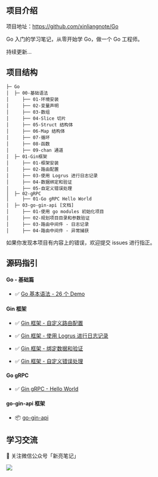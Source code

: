 ## 项目介绍

项目地址：https://github.com/xinliangnote/Go

Go 入门的学习笔记，从零开始学 Go，做一个 Go 工程师。

持续更新... 

## 项目结构

```
├─ Go
│  ├─ 00-基础语法
│     ├── 01-环境安装
│     ├── 02-变量声明
│     ├── 03-数组
│     ├── 04-Slice 切片
│     ├── 05-Struct 结构体
│     ├── 06-Map 结构体
│     ├── 07-循环
│     ├── 08-函数
│     ├── 09-chan 通道
│  ├─ 01-Gin框架
│     ├── 01-框架安装
│     ├── 02-路由配置
│     ├── 03-使用 Logrus 进行日志记录
│     ├── 04-数据绑定和验证
│     ├── 05-自定义错误处理
│  ├─ 02-gRPC
│     ├── 01-Go gRPC Hello World
│  ├─ 03-go-gin-api [文档]
│     ├── 01-使用 go modules 初始化项目
│     ├── 02-规划项目目录和参数验证
│     ├── 03-路由中间件 - 日志记录
│     ├── 04-路由中间件 - 异常捕获
```

如果你发现本项目有内容上的错误，欢迎提交 issues 进行指正。

## 源码指引

#### Go - 基础篇

- :white_check_mark: [Go 基本语法 - 26 个 Demo](https://github.com/xinliangnote/Go/blob/master/00-基础语法/codes)

#### Gin 框架

- :white_check_mark: [Gin 框架 - 自定义路由配置](https://github.com/xinliangnote/Go/blob/master/01-Gin框架/codes/02-路由配置)

- :white_check_mark: [Gin 框架 - 使用 Logrus 进行日志记录](https://github.com/xinliangnote/Go/blob/master/01-Gin框架/codes/03-日志记录)

- :white_check_mark: [Gin 框架 - 绑定数据和验证](https://github.com/xinliangnote/Go/blob/master/01-Gin框架/codes/04-数据绑定和验证)

- :white_check_mark: [Gin 框架 - 自定义错误处理](https://github.com/xinliangnote/Go/blob/master/01-Gin框架/codes/05-自定义错误处理)

#### Go gRPC

- :white_check_mark: [Gin gRPC - Hello World](https://github.com/xinliangnote/Go/blob/master/02-Go%20gRPC/codes/01-gRPC%20Hello%20World)

#### go-gin-api 框架

- :package: [go-gin-api](https://github.com/xinliangnote/go-gin-api)

## 学习交流

:star2: 关注微信公众号「新亮笔记」

![](https://github.com/xinliangnote/Go/blob/master/00-基础语法/images/qr.jpg)

